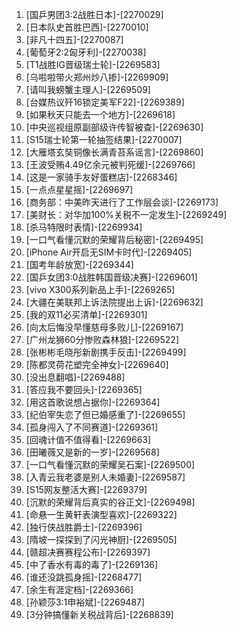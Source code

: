 
1. [国乒男团3:2战胜日本]-[2270029]
1. [日本队史首胜巴西]-[2270010]
1. [非凡十四五]-[2270087]
1. [葡萄牙2:2匈牙利]-[2270038]
1. [T1战胜IG晋级瑞士轮]-[2269583]
1. [乌啦啦带火郑州炒八掺]-[2269909]
1. [请叫我螃蟹主理人]-[2269509]
1. [台媒热议歼16锁定美军F22]-[2269389]
1. [如果秋天只能去一个地方]-[2269618]
1. [中央巡视组原副部级许传智被查]-[2269630]
1. [S15瑞士轮第一轮抽签结果]-[2270007]
1. [大雁塔玄奘铜像长满青苔系谣言]-[2269860]
1. [王波受贿4.49亿余元被判死缓]-[2269766]
1. [这是一家骑手友好蛋糕店]-[2268346]
1. [一点点星星摇]-[2269697]
1. [商务部：中美昨天进行了工作层会谈]-[2269173]
1. [美财长：对华加100%关税不一定发生]-[2269249]
1. [杀马特限时表情]-[2269934]
1. [一口气看懂沉默的荣耀背后秘密]-[2269495]
1. [iPhone Air开启无SIM卡时代]-[2269405]
1. [国考年龄放宽]-[2269344]
1. [国乒女团3:0战胜韩国晋级决赛]-[2269601]
1. [vivo X300系列新品上手]-[2269265]
1. [大疆在美联邦上诉法院提出上诉]-[2269632]
1. [我的双11必买清单]-[2269301]
1. [向太后悔没早懂慈母多败儿]-[2269167]
1. [广州龙狮60分惨败森林狼]-[2269522]
1. [张彬彬毛晓彤新剧携手反击]-[2269499]
1. [陈都灵荷花塑完全神女]-[2269640]
1. [没出息翻唱]-[2269488]
1. [答应我不要回头]-[2269365]
1. [用这首歌说想占据你]-[2269364]
1. [纪伯宰失恋了但已婚感重了]-[2269655]
1. [孤身闯入了不同赛道]-[2269361]
1. [回魂计值不值得看]-[2269663]
1. [田曦薇又是新的一岁]-[2269568]
1. [一口气看懂沉默的荣耀吴石案]-[2269500]
1. [入青云我老婆是别人未婚妻]-[2269587]
1. [S15网友整活大赛]-[2269379]
1. [沉默的荣耀背后真实的谷正文]-[2269498]
1. [命悬一生黄轩表演型喜欢]-[2269322]
1. [独行侠战胜爵士]-[2269396]
1. [隋坡一探探到了闪光神厨]-[2269505]
1. [赣超决赛赛程公布]-[2269397]
1. [中了香水有毒的毒了]-[2269136]
1. [谁还没跳孤身摇]-[2268477]
1. [余生有涯定档]-[2269366]
1. [孙颖莎3:1申裕斌]-[2269487]
1. [3分钟搞懂新关税战背后]-[2268839]